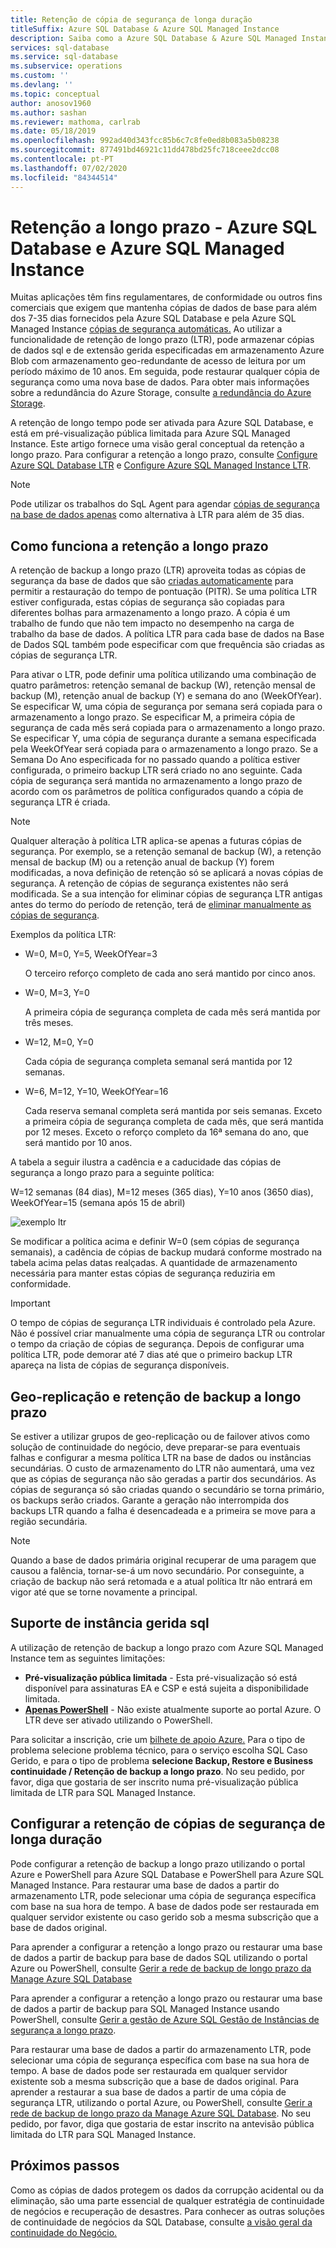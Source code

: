```yaml
---
title: Retenção de cópia de segurança de longa duração
titleSuffix: Azure SQL Database & Azure SQL Managed Instance
description: Saiba como a Azure SQL Database & Azure SQL Managed Instance suporta o armazenamento de backups completos da base de dados por até 10 anos através da política de retenção a longo prazo.
services: sql-database
ms.service: sql-database
ms.subservice: operations
ms.custom: ''
ms.devlang: ''
ms.topic: conceptual
author: anosov1960
ms.author: sashan
ms.reviewer: mathoma, carlrab
ms.date: 05/18/2019
ms.openlocfilehash: 992ad40d343fcc85b6c7c8fe0ed8b083a5b08238
ms.sourcegitcommit: 877491bd46921c11dd478bd25fc718ceee2dcc08
ms.contentlocale: pt-PT
ms.lasthandoff: 07/02/2020
ms.locfileid: "84344514"
---
```

# <a name="long-term-retention---azure-sql-database-and-azure-sql-managed-instance"></a>Retenção a longo prazo - Azure SQL Database e Azure SQL Managed Instance

Muitas aplicações têm fins regulamentares, de conformidade ou outros fins comerciais que exigem que mantenha cópias de dados de base para além dos 7-35 dias fornecidos pela Azure SQL Database e pela Azure SQL Managed Instance [cópias de segurança automáticas.](automated-backups-overview.md) Ao utilizar a funcionalidade de retenção de longo prazo (LTR), pode armazenar cópias de dados sql e de extensão gerida especificadas em armazenamento Azure Blob com armazenamento geo-redundante de acesso de leitura por um período máximo de 10 anos. Em seguida, pode restaurar qualquer cópia de segurança como uma nova base de dados. Para obter mais informações sobre a redundância do Azure Storage, consulte [a redundância do Azure Storage](../../storage/common/storage-redundancy.md). 

A retenção de longo tempo pode ser ativada para Azure SQL Database, e está em pré-visualização pública limitada para Azure SQL Managed Instance. Este artigo fornece uma visão geral conceptual da retenção a longo prazo. Para configurar a retenção a longo prazo, consulte [Configure Azure SQL Database LTR](long-term-backup-retention-configure.md) e [Configure Azure SQL Managed Instance LTR](../managed-instance/long-term-backup-retention-configure.md). 

> [!NOTE]
> Pode utilizar os trabalhos do SqL Agent para agendar [cópias de segurança na base de dados apenas](https://docs.microsoft.com/sql/relational-databases/backup-restore/copy-only-backups-sql-server) como alternativa à LTR para além de 35 dias.


## <a name="how-long-term-retention-works"></a>Como funciona a retenção a longo prazo
     
A retenção de backup a longo prazo (LTR) aproveita todas as cópias de segurança da base de dados que são [criadas automaticamente](automated-backups-overview.md) para permitir a restauração do tempo de pontuação (PITR). Se uma política LTR estiver configurada, estas cópias de segurança são copiadas para diferentes bolhas para armazenamento a longo prazo. A cópia é um trabalho de fundo que não tem impacto no desempenho na carga de trabalho da base de dados. A política LTR para cada base de dados na Base de Dados SQL também pode especificar com que frequência são criadas as cópias de segurança LTR.

Para ativar o LTR, pode definir uma política utilizando uma combinação de quatro parâmetros: retenção semanal de backup (W), retenção mensal de backup (M), retenção anual de backup (Y) e semana do ano (WeekOfYear). Se especificar W, uma cópia de segurança por semana será copiada para o armazenamento a longo prazo. Se especificar M, a primeira cópia de segurança de cada mês será copiada para o armazenamento a longo prazo. Se especificar Y, uma cópia de segurança durante a semana especificada pela WeekOfYear será copiada para o armazenamento a longo prazo. Se a Semana Do Ano especificada for no passado quando a política estiver configurada, o primeiro backup LTR será criado no ano seguinte. Cada cópia de segurança será mantida no armazenamento a longo prazo de acordo com os parâmetros de política configurados quando a cópia de segurança LTR é criada.

> [!NOTE]
> Qualquer alteração à política LTR aplica-se apenas a futuras cópias de segurança. Por exemplo, se a retenção semanal de backup (W), a retenção mensal de backup (M) ou a retenção anual de backup (Y) forem modificadas, a nova definição de retenção só se aplicará a novas cópias de segurança. A retenção de cópias de segurança existentes não será modificada. Se a sua intenção for eliminar cópias de segurança LTR antigas antes do termo do período de retenção, terá de [eliminar manualmente as cópias de segurança](https://docs.microsoft.com/azure/sql-database/sql-database-long-term-backup-retention-configure#delete-ltr-backups).
> 

Exemplos da política LTR:

-  W=0, M=0, Y=5, WeekOfYear=3

   O terceiro reforço completo de cada ano será mantido por cinco anos.
   
- W=0, M=3, Y=0

   A primeira cópia de segurança completa de cada mês será mantida por três meses.

- W=12, M=0, Y=0

   Cada cópia de segurança completa semanal será mantida por 12 semanas.

- W=6, M=12, Y=10, WeekOfYear=16

   Cada reserva semanal completa será mantida por seis semanas. Exceto a primeira cópia de segurança completa de cada mês, que será mantida por 12 meses. Exceto o reforço completo da 16ª semana do ano, que será mantido por 10 anos. 

A tabela a seguir ilustra a cadência e a caducidade das cópias de segurança a longo prazo para a seguinte política:

W=12 semanas (84 dias), M=12 meses (365 dias), Y=10 anos (3650 dias), WeekOfYear=15 (semana após 15 de abril)

   ![exemplo ltr](./media/long-term-retention-overview/ltr-example.png)


Se modificar a política acima e definir W=0 (sem cópias de segurança semanais), a cadência de cópias de backup mudará conforme mostrado na tabela acima pelas datas realçadas. A quantidade de armazenamento necessária para manter estas cópias de segurança reduziria em conformidade. 

> [!IMPORTANT]
> O tempo de cópias de segurança LTR individuais é controlado pela Azure. Não é possível criar manualmente uma cópia de segurança LTR ou controlar o tempo da criação de cópias de segurança. Depois de configurar uma política LTR, pode demorar até 7 dias até que o primeiro backup LTR apareça na lista de cópias de segurança disponíveis.  


## <a name="geo-replication-and-long-term-backup-retention"></a>Geo-replicação e retenção de backup a longo prazo

Se estiver a utilizar grupos de geo-replicação ou de failover ativos como solução de continuidade do negócio, deve preparar-se para eventuais falhas e configurar a mesma política LTR na base de dados ou instâncias secundárias. O custo de armazenamento do LTR não aumentará, uma vez que as cópias de segurança não são geradas a partir dos secundários. As cópias de segurança só são criadas quando o secundário se torna primário, os backups serão criados. Garante a geração não interrompida dos backups LTR quando a falha é desencadeada e a primeira se move para a região secundária. 

> [!NOTE]
> Quando a base de dados primária original recuperar de uma paragem que causou a falência, tornar-se-á um novo secundário. Por conseguinte, a criação de backup não será retomada e a atual política ltr não entrará em vigor até que se torne novamente a principal. 

## <a name="sql-managed-instance-support"></a>Suporte de instância gerida sql

A utilização de retenção de backup a longo prazo com Azure SQL Managed Instance tem as seguintes limitações:

- **Pré-visualização pública limitada** - Esta pré-visualização só está disponível para assinaturas EA e CSP e está sujeita a disponibilidade limitada.  
- [**Apenas PowerShell**](../managed-instance/long-term-backup-retention-configure.md) - Não existe atualmente suporte ao portal Azure. O LTR deve ser ativado utilizando o PowerShell. 

Para solicitar a inscrição, crie um [bilhete de apoio Azure.](https://azure.microsoft.com/support/create-ticket/) Para o tipo de problema selecione problema técnico, para o serviço escolha SQL Caso Gerido, e para o tipo de problema **selecione Backup, Restore e Business continuidade / Retenção de backup a longo prazo**. No seu pedido, por favor, diga que gostaria de ser inscrito numa pré-visualização pública limitada de LTR para SQL Managed Instance.

## <a name="configure-long-term-backup-retention"></a>Configurar a retenção de cópias de segurança de longa duração

Pode configurar a retenção de backup a longo prazo utilizando o portal Azure e PowerShell para Azure SQL Database e PowerShell para Azure SQL Managed Instance. Para restaurar uma base de dados a partir do armazenamento LTR, pode selecionar uma cópia de segurança específica com base na sua hora de tempo. A base de dados pode ser restaurada em qualquer servidor existente ou caso gerido sob a mesma subscrição que a base de dados original.

Para aprender a configurar a retenção a longo prazo ou restaurar uma base de dados a partir de backup para base de dados SQL utilizando o portal Azure ou PowerShell, consulte [Gerir a rede de backup de longo prazo da Manage Azure SQL Database](long-term-backup-retention-configure.md)

Para aprender a configurar a retenção a longo prazo ou restaurar uma base de dados a partir de backup para SQL Managed Instance usando PowerShell, consulte [Gerir a gestão de Azure SQL Gestão de Instâncias de segurança a longo prazo](../managed-instance/long-term-backup-retention-configure.md).

Para restaurar uma base de dados a partir do armazenamento LTR, pode selecionar uma cópia de segurança específica com base na sua hora de tempo. A base de dados pode ser restaurada em qualquer servidor existente sob a mesma subscrição que a base de dados original. Para aprender a restaurar a sua base de dados a partir de uma cópia de segurança LTR, utilizando o portal Azure, ou PowerShell, consulte [Gerir a rede de backup de longo prazo da Manage Azure SQL Database](long-term-backup-retention-configure.md). No seu pedido, por favor, diga que gostaria de estar inscrito na antevisão pública limitada do LTR para SQL Managed Instance.

## <a name="next-steps"></a>Próximos passos

Como as cópias de dados protegem os dados da corrupção acidental ou da eliminação, são uma parte essencial de qualquer estratégia de continuidade de negócios e recuperação de desastres. Para conhecer as outras soluções de continuidade de negócios da SQL Database, consulte [a visão geral da continuidade do Negócio.](business-continuity-high-availability-disaster-recover-hadr-overview.md)
 